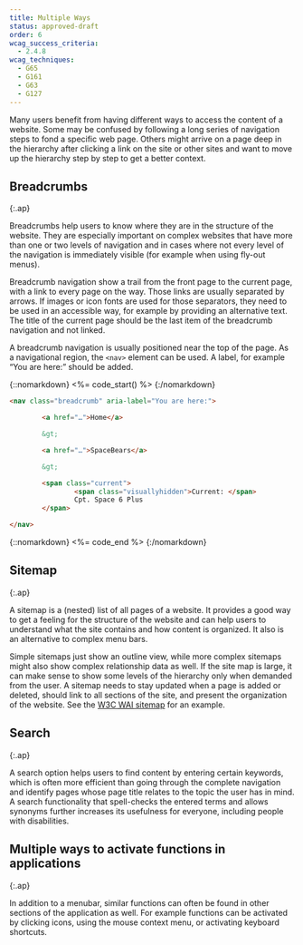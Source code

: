 ```yaml
---
title: Multiple Ways
status: approved-draft
order: 6
wcag_success_criteria:
  - 2.4.8
wcag_techniques:
  - G65
  - G161
  - G63
  - G127
---
```


Many users benefit from having different ways to access the content of a website. Some may be confused by following a long series of navigation steps to fond a specific web page. Others might arrive on a page deep in the hierarchy after clicking a link on the site or other sites and want to move up the hierarchy step by step to get a better context.

## Breadcrumbs
{:.ap}

Breadcrumbs help users to know where they are in the structure of the website. They are especially important on complex websites that have more than one or two levels of navigation and in cases where not every level of the navigation is immediately visible (for example when using fly-out menus).

Breadcrumb navigation show a trail from the front page to the current page, with a link to every page on the way. Those links are usually separated by arrows. If images or icon fonts are used for those separators, they need to be used in an accessible way, for example by providing an alternative text. The title of the current page should be the last item of the breadcrumb navigation and not linked.

A breadcrumb navigation is usually positioned near the top of the page. As a navigational region, the `<nav>` element can be used. A label, for example “You are here:” should be added.

{::nomarkdown}
<%= code_start() %>
{:/nomarkdown}

~~~ html
<nav class="breadcrumb" aria-label="You are here:">

		<a href="…">Home</a>

		&gt;

		<a href="…">SpaceBears</a>

		&gt;

		<span class="current">
				<span class="visuallyhidden">Current: </span>
				Cpt. Space 6 Plus
		</span>

</nav>
~~~

{::nomarkdown}
<%= code_end %>
{:/nomarkdown}

## Sitemap
{:.ap}

A sitemap is a (nested) list of all pages of a website. It provides a good way to get a feeling for the structure of the website and can help users to understand what the site contains and how content is organized. It also is an alternative to complex menu bars.

Simple sitemaps just show an outline view, while more complex sitemaps might also show complex relationship data as well. If the site map is large, it can make sense to show some levels of the hierarchy only when demanded from the user. A sitemap needs to stay updated when a page is added or deleted, should link to all sections of the site, and present the organization of the website. See the [W3C <abbr title="Web Accessibility Initiative">WAI</abbr> sitemap](http://www.w3.org/WAI/sitemap.html) for an example.

## Search
{:.ap}

A search option helps users to find content by entering certain keywords, which is often more efficient than going through the complete navigation and identify pages whose page title relates to the topic the user has in mind. A search functionality that spell-checks the entered terms and allows synonyms further increases its usefulness for everyone, including people with disabilities.

## Multiple ways to activate functions in applications
{:.ap}

In addition to a menubar, similar functions can often be found in other sections of the application as well. For example functions can be activated by clicking icons, using the mouse context menu, or activating keyboard shortcuts.
